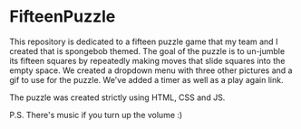 # FifteenPuzzle

This repository is dedicated to a fifteen puzzle game that my team and I created that is spongebob themed. 
The goal of the puzzle is to un-jumble its fifteen squares by repeatedly making moves that slide squares into the empty space.
We created a dropdown menu with three other pictures and a gif to use for the puzzle. We've added a timer as well as a play again link.

The puzzle was created strictly using HTML, CSS and JS.


P.S. There's music if you turn up the volume :)
